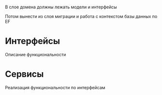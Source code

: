 ﻿В слое домена должны лежать модели и интерфейсы

Потом вынести из слоя миграции и работа с контекстом базы данных по EF


# Интерфейсы

Описание функциональности

# Сервисы

Реализация функциональности по интерфейсам